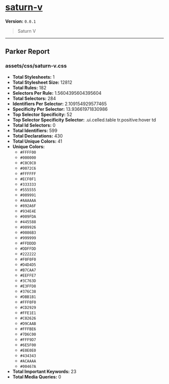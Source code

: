 # [saturn-v]( https://github.com/marcio/saturn-v )

**Version:** `0.0.1`

> Saturn V

* * *

## Parker Report

### assets/css/saturn-v.css

- **Total Stylesheets:** 1
- **Total Stylesheet Size:** 12812
- **Total Rules:** 182
- **Selectors Per Rule:** 1.5604395604395604
- **Total Selectors:** 284
- **Identifiers Per Selector:** 2.109154929577465
- **Specificity Per Selector:** 13.93661971830986
- **Top Selector Specificity:** 52
- **Top Selector Specificity Selector:** .ui.celled.table tr.positive:hover td
- **Total Id Selectors:** 0
- **Total Identifiers:** 599
- **Total Declarations:** 430
- **Total Unique Colors:** 41
- **Unique Colors:**
	- `#FFFF00`
	- `#000000`
	- `#C0C0C0`
	- `#0072C6`
	- `#FFFFFF`
	- `#ECF0F1`
	- `#333333`
	- `#555555`
	- `#009991`
	- `#AAAAAA`
	- `#892A6F`
	- `#934E4E`
	- `#009FDA`
	- `#445588`
	- `#009926`
	- `#0086B3`
	- `#999999`
	- `#FFDDDD`
	- `#DDFFDD`
	- `#222222`
	- `#F0F0F0`
	- `#D4D4D5`
	- `#B7CAA7`
	- `#EEFFE7`
	- `#3C763D`
	- `#E3FFD8`
	- `#376C38`
	- `#DBB1B1`
	- `#FFF0F0`
	- `#CD2929`
	- `#FFE1E1`
	- `#C02626`
	- `#D9CAAB`
	- `#FFFBE6`
	- `#7D6C00`
	- `#FFF9D7`
	- `#6E5F00`
	- `#E0E0E0`
	- `#434343`
	- `#ACAAAA`
	- `#00467A`
- **Total Important Keywords:** 23
- **Total Media Queries:** 0
